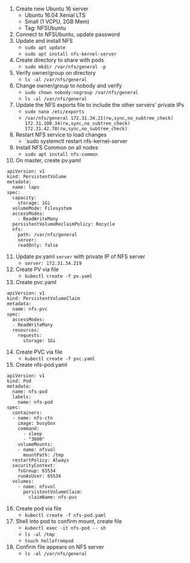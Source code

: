 1. Create new Ubuntu 16 server
    * Ubuntu 16.04 Xenial LTS
    * Small (1 VCPU, 2GB Mem)
    * Tag: NFSUbuntu
2. Connect to NFSUbuntu, update password
3. Update and install NFS
    * `sudo apt update`
    * `sudo apt install nfs-kernel-server`
4. Create directory to share with pods
    * `sudo mkdir /var/nfs/general -p`
5. Verify owner/group on directory
    * `ls -al /var/nfs/general`
6. Change owner/group to nobody and verify
    * `sudo chown nobody:nogroup /var/nfs/general`
    * `ls -al /var/nfs/general`
7. Update the NFS exports file to include the other servers' private IPs
    * `sudo nano /etc/exports`
    * `/var/nfs/general 172.31.34.21(rw,sync,no_subtree_check) 172.31.100.34(rw,sync,no_subtree_check) 172.31.42.78(rw,sync,no_subtree_check)`
8. Restart NFS service to load changes
    * `sudo systemctl restart nfs-kernel-server
9. Install NFS Common on all nodes
    * `sudo apt install nfs-common`
10. On master, create pv.yaml
```
apiVersion: v1
kind: PersistentVolume
metadata:
  name: lapv
spec: 
  capacity:
    storage: 1Gi
  volumeMode: Filesystem
  accessModes:
    - ReadWriteMany
  persistentVolumeReclaimPolicy: Recycle
  nfs:
    path: /var/nfs/general
    server: 
    readOnly: false
```
11. Update pv.yaml `server` with private IP of NFS server
    * `server: 172.31.34.219`
12. Create PV via file
    * `kubectl create -f pv.yaml`
13. Create pvc.yaml
```
apiVersion: v1
kind: PersistentVolumeClaim
metadata:
  name: nfs-pvc
spec:
  accessModes:
  - ReadWriteMany
  resources:
    requests:
      storage: 1Gi
```
14. Create PVC via file
    * `kubectl create -f pvc.yaml`
15. Create nfs-pod.yaml
```
apiVersion: v1
kind: Pod
metadata:
  name: nfs-pod
  labels:
    name: nfs-pod
spec:
  containers:
  - name: nfs-ctn
    image: busybox
    command: 
      - sleep
      - "3600"
    volumeMounts: 
    - name: nfsvol
      mountPath: /tmp
  restartPolicy: Always
  securityContext:
    fsGroup: 65534
    runAsUser: 65534
  volumes: 
    - name: nfsvol
      persistentVolumeClaim:
        claimName: nfs-pvc
```
16. Create pod via file
    * `kubectl create -f nfs-pod.yaml`
17. Shell into pod to confirm mount, create file
    * `kubectl exec -it nfs-pod -- sh`
    * `ls -al /tmp`
    * `touch hellofrompod`
18. Confirm file appears on NFS server
    * `ls -al /var/nfs/general`

